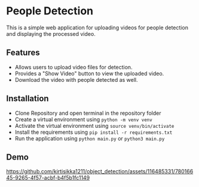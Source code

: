 
# People Detection

This is a simple web application for uploading videos for people detection and displaying the processed video.



## Features

- Allows users to upload video files for  detection.
- Provides a "Show Video" button to view the uploaded video.
- Download the video with people detected as well. 


## Installation

* Clone Repository and open terminal in the repository folder
* Create a virtual environment using `python -m venv venv`
* Activate the virtual environment using `source venv/bin/activate`
* Install the requirements using `pip install -r requirements.txt`
* Run the application using `python main.py` or `python3 main.py`

## Demo






https://github.com/kirtisikka1211/object_detection/assets/116485331/78016645-9265-4f57-acbf-b4f5b1fc1149






